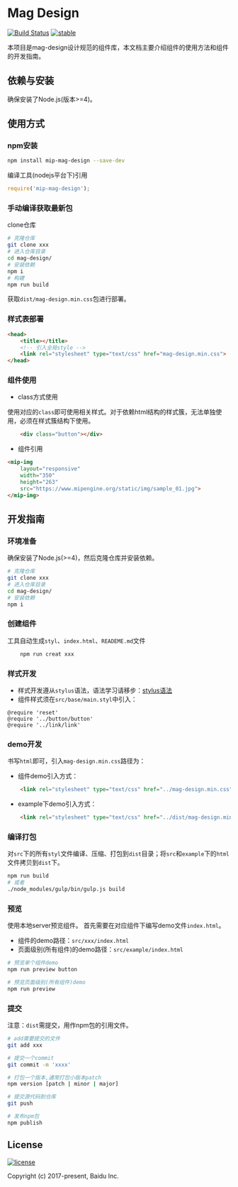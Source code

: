 # Mag Design

[![Build Status](https://travis-ci.org/mipengine/mag-design.svg?branch=master)](https://travis-ci.org/mipengine/mag-design) [![stable](http://badges.github.io/stability-badges/dist/stable.svg)](http://github.com/badges/stability-badges)

本项目是mag-design设计规范的组件库，本文档主要介绍组件的使用方法和组件的开发指南。

## 依赖与安装

确保安装了Node.js(版本>=4)。

## 使用方式

### npm安装

```bash
npm install mip-mag-design --save-dev
```

编译工具(nodejs平台下)引用
```javascript
require('mip-mag-design');
```

### 手动编译获取最新包
clone仓库
```bash
# 克隆仓库
git clone xxx
# 进入仓库目录
cd mag-design/
# 安装依赖
npm i
# 构建
npm run build
```

获取`dist/mag-design.min.css`包进行部署。

### 样式表部署

```html
<head>
    <title></title>
    <!-- 引入全局style -->
    <link rel="stylesheet" type="text/css" href="mag-design.min.css">
</head>
```

### 组件使用

- class方式使用

使用对应的`class`即可使用相关样式。对于依赖html结构的样式簇，无法单独使用，必须在样式簇结构下使用。
```html
    <div class="button"></div>
```

- 组件引用
```html
<mip-img
    layout="responsive" 
    width="350" 
    height="263"
    src="https://www.mipengine.org/static/img/sample_01.jpg">
</mip-img>
```

## 开发指南

### 环境准备

确保安装了Node.js(>=4)，然后克隆仓库并安装依赖。

```bash
# 克隆仓库
git clone xxx
# 进入仓库目录
cd mag-design/
# 安装依赖
npm i
```

### 创建组件
工具自动生成`styl`、`index.html`、`READEME.md`文件
```bash
    npm run creat xxx
```

### 样式开发

- 样式开发遵从`stylus`语法，语法学习请移步：[stylus语法](http://stylus-lang.com/)
- 组件样式须在`src/base/main.styl`中引入：

```
@require 'reset'
@require '../button/button'
@require '../link/link'
```

### demo开发

书写`html`即可，引入`mag-design.min.css`路径为：

- 组件demo引入方式：
```html
    <link rel="stylesheet" type="text/css" href="../mag-design.min.css">
```

- example下demo引入方式：
```html
    <link rel="stylesheet" type="text/css" href="../dist/mag-design.min.css">
```


### 编译打包
对`src`下的所有`styl`文件编译、压缩、打包到`dist`目录；将`src`和`example`下的`html`文件拷贝到`dist`下。

```bash
npm run build
# 或者
./node_modules/gulp/bin/gulp.js build
```

### 预览

使用本地server预览组件。
首先需要在对应组件下编写demo文件`index.html`。
- 组件的demo路径：`src/xxx/index.html`
- 页面级别(所有组件)的demo路径：`src/example/index.html`

```bash
# 预览单个组件demo
npm run preview button

# 预览页面级别(所有组件)demo
npm run preview
```

### 提交
注意：`dist`需提交，用作npm包的引用文件。

```bash
# add需要提交的文件
git add xxx

# 提交一个commit
git commit -m 'xxxx'

# 打包一个版本,通常打包小版本patch
npm version [patch | minor | major]

# 提交源代码到仓库
git push

# 发布npm包
npm publish
```

## License
<a href='https://github.com/mipengine/mag-design/blob/master/LICENSE'>
    <img src='https://img.shields.io/github/license/mashape/apistatus.svg'  title='license' alt='license'>
</a>

Copyright (c) 2017-present, Baidu Inc.
